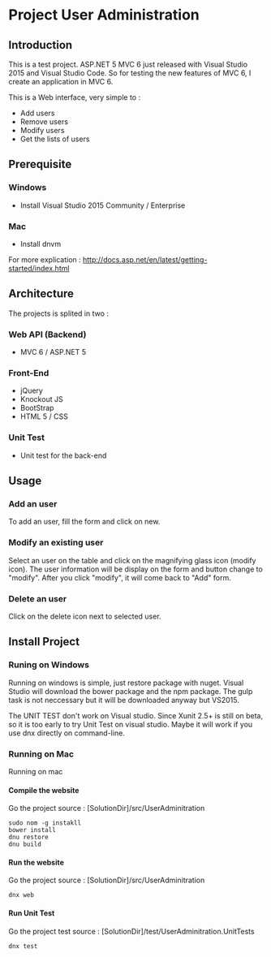 # Project User Administration

## Introduction

This is a test project. ASP.NET 5 MVC 6 just released with Visual Studio 2015 and Visual Studio Code.
So for testing the new features of MVC 6, I create an application in MVC 6.

This is a Web interface, very simple to :

* Add users
* Remove users
* Modify users
* Get the lists of users


## Prerequisite

### Windows
* Install Visual Studio 2015 Community / Enterprise

### Mac
* Install dnvm

For more explication : http://docs.asp.net/en/latest/getting-started/index.html

## Architecture

The projects is splited in two :


### Web API (Backend)

* MVC 6 / ASP.NET 5

### Front-End
* jQuery
* Knockout JS
* BootStrap
* HTML 5 / CSS

### Unit Test
* Unit test for the back-end


## Usage

### Add an user

To add an user, fill the form and click on new.

### Modify an existing user

Select an user on the table and click on the magnifying glass icon (modify icon).
The user information will be display on the form and button change to "modify". 
After you click "modify", it will come back to "Add" form.

### Delete an user

Click on the delete icon next to selected user.


## Install Project

### Runing on Windows
Running on windows is simple, just restore package with nuget. Visual Studio will download the bower package and the npm package. The gulp task is not neccessary but it will be downloaded anyway but VS2015.

The UNIT TEST don't work on Visual studio. Since Xunit 2.5+ is still on beta, so it is too early to try Unit Test on visual studio. Maybe it will work if you use dnx directly on command-line.

### Running on Mac

Running on mac

#### Compile the website
Go the project source : [SolutionDir]/src/UserAdminitration

```
sudo nom -g instakll
bower install
dnu restore
dnu build
```

#### Run the website
Go the project source : [SolutionDir]/src/UserAdminitration

```
dnx web
```

#### Run Unit Test
Go the project test source : [SolutionDir]/test/UserAdminitration.UnitTests

```
dnx test
```


